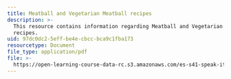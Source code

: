 ```yaml
---
title: Meatball and Vegetarian Meatball recipes
description: >-
  This resource contains information regarding Meatball and Vegetarian Meatball
  recipes.
uid: 97dc0dc2-5eff-be4e-cbcc-bca9c1fba173
resourcetype: Document
file_type: application/pdf
file: >-
  https://open-learning-course-data-rc.s3.amazonaws.com/es-s41-speak-italian-with-your-mouth-full-spring-2012/97dc0dc25effbe4ecbccbca9c1fba173_MITES_S41S12_recipe_5.pdf
---
```

